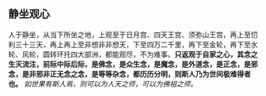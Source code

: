 ## 静坐观心

人于静坐，从当下所坐之地，上观至于日月宫、四天王宫、须弥山王宫，再上至忉利三十三天，再上再上至非想非非想天，下至四万二千里，再下至金轮，再下至水轮、风轮，圆转环托四大部洲，都能观尽，不为难事。__只返观于自家之心，其念之生灭流注，前际中际后际，是佛念，是众生念，是魔念，是外道念，是正念，是邪念，是非邪非正无念之念，是等等杂念，都历历分明，则斯人乃为世间极难得者也。__  *如世果有斯人焉，则可以为人天之师，可以为佛祖之师。*
 